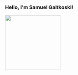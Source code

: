 ### Hello, i'm Samuel Gaitkoski!

<div align="start">
  <a href="https://github.com/SamuelGaitkoski">
  <img height="180em" src="https://github-readme-stats.vercel.app/api/top-langs/?username=SamuelGaitkoski&layout=compact&langs_count=7&theme=highcontrast"/>
</div>
